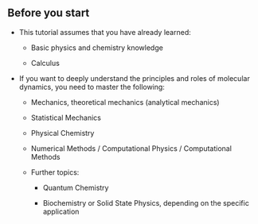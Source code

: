 ## Before you start

  - This tutorial assumes that you have already learned:
    
      - Basic physics and chemistry knowledge
    
      - Calculus

  - If you want to deeply understand the principles and roles of molecular dynamics, you need to master the following:
    
      - Mechanics, theoretical mechanics (analytical mechanics)
    
      - Statistical Mechanics
    
      - Physical Chemistry
    
      - Numerical Methods / Computational Physics / Computational
        Methods
    
      - Further topics:
        
          - Quantum Chemistry
        
          - Biochemistry or Solid State Physics, depending on the
            specific application